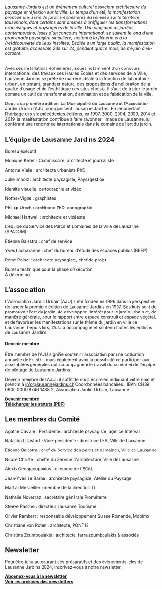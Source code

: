 ###### Lausanne Jardins est un événement culturel associant architecture du paysage et réflexion sur la ville. Le temps d’un été, la manifestation propose une série de jardins éphémères disséminés sur le territoire lausannois, dont certains sont amenés à préfigurer les transformations urbanistiques et paysagères de la ville. Une vingtaine de jardins contemporains, issus d’un concours international, se suivent le long d’une promenade paysagère singulière, incitant à la flânerie et à la (re)découverte de lieux insolites. Dédiée à un large public, la manifestation est gratuite, accessible 24h sur 24, pendant quatre mois, de mi-juin à mi-octobre.

Avec ses installations éphémères, issues notamment d’un concours international, des travaux des Hautes Écoles et des services de la Ville, Lausanne Jardins se prête de manière idéale à la fonction de laboratoire urbain, en testant, grandeur nature, des propositions d’amélioration de la qualité d’usage et de l’esthétique des sites choisis. Il s’agit de traiter le jardin comme un outil de transformation, d’animation et de fabrication de la ville.

Depuis sa première édition, La Municipalité de Lausanne et l’Association Jardin Urbain (AJU) coorganisent Lausanne Jardins. En renouvelant l’héritage des six précédentes éditions, en 1997, 2000, 2004, 2009, 2014 et 2019, la manifestation contribue à faire rayonner l’image de Lausanne, lui conférant une renommée internationale dans le domaine de l’art du jardin.


## L’équipe de Lausanne Jardins 2024

Bureau exécutif 

Monique Keller 
: Commissaire, architecte et journaliste

Antoine Vialle
: architecte urbaniste PhD

Julie Imholz
: architecte paysagiste, Paysagestion

Identité visuelle, cartographie et vidéo

Notter+Vigne
: graphistes

Philipp Urech
: architecte PhD, cartographie

Michael Hartwell
: architecte et vidéaste

L’équipe du Service des Parcs et Domaines de la Ville de Lausanne (SPADOM)

Etienne Balestra
: chef de service

Yves Lachavanne
: chef du bureau d’étude des espaces publics (BEEP)

Rémy Poisot
: architecte paysagiste, chef de projet

Bureau technique pour la phase d’exécution  
À déterminer

## L’association 	

L'Association Jardin Urbain (AJU) a été fondée en 1996 dans la perspective de lancer la première édition de Lausanne Jardins en 1997. Ses buts sont de promouvoir l'art du jardin, de développer l'intérêt pour le jardin urbain et, de manière générale, pour le rapport entre espace construit et espace végétal, et de favoriser les manifestations sur le thème du jardin en ville de Lausanne. 
Depuis lors, l’AJU a accompagné et soutenu toutes les éditions de Lausanne Jardins.

#### Devenir membre

Être membre de l’AJU signifie soutenir l’association par une cotisation annuelle de Fr. 50.-, mais également avoir la possibilité de participer aux assemblées générales qui accompagnent le travail du comité et de l’équipe de pilotage de Lausanne Jardins.

Devenir membre de l’AJU : il suffit de nous écrire en indiquant votre nom et prénom à info@lausannejardins.ch
Coordonnées bancaires : IBAN CH39 0900 0000 8746 1488 2, Association Jardin Urbain, Lausanne

<strong><a href="mailto:info@lausannejardins.ch?subject=Inscription association Lausanne Jardins&body=Bonjour,%0D%0A %0D%0AJe souhaite rejoindre l'association.%0D%0A %0D%0A Nom :%0D%0APrénom :%0D%0AProfession :%0D%0AEntreprise :%0D%0AAdresse postale :">Devenir membre</a></strong>  
**[Télécharger les statuts (PDF)](../documents/statuts_2018_signe.pdf)**

## Les membres du Comité

Agathe Caviale
: Présidente
: architecte paysagiste, agence Interval

Natacha Litzistorf
: Vice-présidente 
: directrice LEA, Ville de Lausanne

Etienne Balestra
: chef du Service des parcs et domaines, Ville de Lausanne

Nicole Christe
: cheffe du Service d'architecture, Ville de Lausanne	

Alexis Georgacopoulos
: directeur de l'ECAL

Jean-Yves Le Baron
: architecte paysagiste, Atelier du Paysage

Martial Messeiller
: membre de la direction TL

Nathalie Noverraz
: secrétaire générale Prométerre	

Steeve Pasche
: directeur Lausanne Tourisme		

Olivier Rambert
: responsable développement Suisse Romande, Mobimo

Christiane von Roten
: architecte, PONT12

Christina Zoumboulakis
: architecte, farra zoumboulakis & associés

## Newsletter

Pour être tenu au courant des préparatifs et des évènements-clés de Lausanne Jardins 2024, inscrivez-vous à notre newsletter.

**[Abonnez-vous à la newsletter](https://lausannejardins.us5.list-manage.com/subscribe?u=4e331970f865e88c60558fab4&id=be32bcf42d)**  
**[Voir les archives des newsletters](https://us5.campaign-archive.com/home/?u=4e331970f865e88c60558fab4&id=be32bcf42d)**